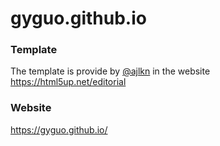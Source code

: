 # gyguo.github.io

### Template
The template is provide by [@ajlkn](https://twitter.com/) in the website https://html5up.net/editorial

### Website
https://gyguo.github.io/
